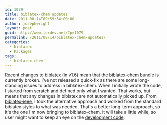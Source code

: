 ```yaml
---
id: 1079
title: biblatex-chem updates
date: 2011-08-14T09:59:34+00:00
author: josephwright
layout: post
guid: http://www.texdev.net/?p=1079
permalink: /2011/08/14/biblatex-chem-updates/
categories:
  - biblatex
  - Packages
tags:
  - biblatex-chem
---
```

Recent changes to <a title="Programmable Bibliographies and Citations" href="http://ctan.org/pkg/biblatex">biblatex</a> (in v1.6) mean that the <a title="A set of biblatex implementations of chemistry-related bibliography styles" href="http://ctan.org/pkg/biblatex-chem">biblatex-chem</a> bundle is currently broken. I've not released a quick-fix as there are some long-standing issues to address in biblatex-chem. When I initially wrote the code, I started from scratch and defined only what I wanted. That works, but means that any changes in biblatex are not automatically picked up. From <a title="A biblatex implementation of the IEEE bibliography style" href="http://ctan.org/pkg/biblatex-ieee">biblatex-ieee</a>, I took the alternative approach and worked from the standard biblatex styles to what was needed. That's a better long-term approach, so it's the one I'm now bringing to biblatex-chem. It will take a little while, so user might want to keep an eye on the <a href="https://github.com/josephwright/biblatex-chem">development code</a>.